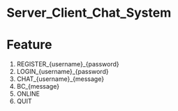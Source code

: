 # Server_Client_Chat_System

# Feature
1. REGISTER_{username}_{password}
2. LOGIN_{username}_{password}
3. CHAT_{username}_{message}
4. BC_{message}
5. ONLINE
6. QUIT
